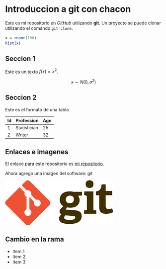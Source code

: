 # Introduccion a git con chacon

Este es mi repositorio en *GitHub* utilizando **git**. Un proyecto se puede clonar utilizando el comando `git clone`.

```r
x = rnomr(100)
hist(x)
```

## Seccion 1

Este es un texto $f(x) = x^2$.

$$x \sim N(0,\sigma^2) $$

## Seccion 2
Este es el formato de una tabla

|Id | Profession | Age |
|-- | -- | -- |
|1 | Statistician | 25 |
|2 | Writer | 32 |

## Enlaces e imagenes

El enlace para este repositorio es [mi repositorio](https://github.com/ebautistaouni/Introduccion_a_git).

Ahora agrego una imagen del software: git 

![git](figuras/imagen.png)

## Cambio en la rama

- Item 1
- Item 2
- Item 3